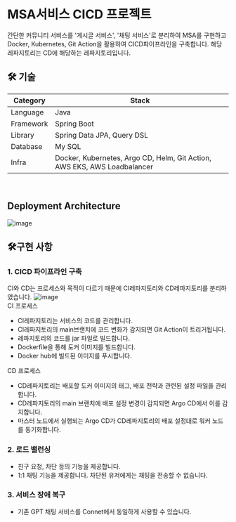 <h1>MSA서비스 CICD 프로젝트</h1>
간단한 커뮤니티 서비스를 '게시글 서비스', '채팅 서비스'로 분리하여 MSA를 구현하고 Docker, Kubernetes, Git Action을 활용하여 CICD파이프라인을 구축합니다.
해당 레파지토리는 CD에 해당하는 레파지토리입니다.

<h2 id="technologies">🛠️ 기술</h2>

| Category | Stack |
| --- | --- |
| Language | Java |
| Framework | Spring Boot |
| Library | Spring Data JPA, Query DSL |
| Database | My SQL |
| Infra | Docker, Kubernetes, Argo CD, Helm, Git Action, AWS EKS, AWS Loadbalancer |
</br>
<h2>Deployment Architecture</h2>
<img alt="image" src="https://github.com/user-attachments/assets/547b26d9-795a-459e-ab56-fe724d58edf8" />

<h2>🛠️구현 사항</h2>

### 1. CICD 파이프라인 구축
CI와 CD는 프로세스와 목적이 다르기 때문에 CI레파지토리와 CD레파지토리를 분리하였습니다.
<img alt="image" src="https://github.com/user-attachments/assets/8b367f98-0eb5-47bd-9cc3-f0ea4e6b9a18" />
<br/>
CI 프로세스
- CI레파지토리는 서비스의 코드를 관리합니다.
- CI레파지토리의 main브랜치에 코드 변화가 감지되면 Git Action이 트리거됩니다.
- 레파지토리의 코드를 jar 파일로 빌드합니다.
- Dockerfile을 통해 도커 이미지를 빌드합니다.
- Docker hub에 빌드된 이미지를 푸시합니다.

CD 프로세스
- CD레파지토리는 배포할 도커 이미지의 태그, 배포 전략과 관련된 설정 파일을 관리합니다.
- CD레파지토리의 main 브랜치에 배포 설정 변경이 감지되면 Argo CD에서 이를 감지합니다.
- 마스터 노드에서 실행되는 Argo CD가 CD레파지토리의 배포 설정대로 워커 노드를 동기화합니다.

### 2. 로드 밸런싱
- 친구 요청, 차단 등의 기능을 제공합니다.
- 1:1 채팅 기능을 제공합니다. 차단된 유저에게는 채팅을 전송할 수 없습니다.

### 3. 서비스 장애 복구
- 기존 GPT 채팅 서비스를 Connet에서 동일하게 사용할 수 있습니다.
</br>


